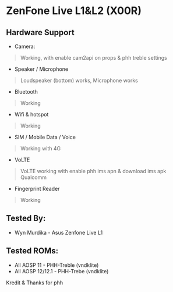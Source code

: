 # ZenFone Live L1&L2 (X00R)

## Hardware Support

* Camera:
> Working, with enable cam2api on props & phh treble settings

* Speaker / Microphone
> Loudspeaker (bottom) works, Microphone works

* Bluetooth
> Working

* Wifi & hotspot
> Working

* SIM / Mobile Data / Voice
> Working with 4G

* VoLTE
> VoLTE working with enable phh ims apn & download ims apk Qualcomm

* Fingerprint Reader
> Working

## Tested By:
* Wyn Murdika - Asus Zenfone Live L1

## Tested ROMs:
* All AOSP 11 - PHH-Treble (vndklite)
* All AOSP 12/12.1 - PHH-Trebe (vndklite)

Kredit & Thanks for phh